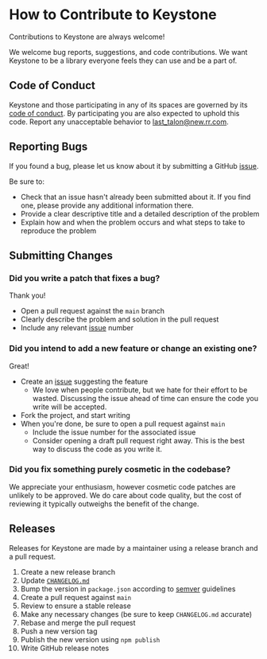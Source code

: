 # How to Contribute to Keystone

Contributions to Keystone are always welcome!

We welcome bug reports, suggestions, and code contributions. We want Keystone
to be a library everyone feels they can use and be a part of.

## Code of Conduct

Keystone and those participating in any of its spaces are governed by its [code
of conduct]. By participating you are also expected to uphold this code. Report
any unacceptable behavior to [last_talon@new.rr.com].

[code of conduct]: CODE_OF_CONDUCT.md
[last_talon@new.rr.com]: mailto:last_talon@new.rr.com

## Reporting Bugs

If you found a bug, please let us know about it by submitting a GitHub [issue].

Be sure to:

- Check that an issue hasn't already been submitted about it. If you find one,
  please provide any additional information there.
- Provide a clear descriptive title and a detailed description of the problem
- Explain how and when the problem occurs and what steps to take to reproduce
  the problem

## Submitting Changes

### Did you write a patch that fixes a bug?

Thank you!

- Open a pull request against the `main` branch
- Clearly describe the problem and solution in the pull request
- Include any relevant [issue] number

### Did you intend to add a new feature or change an existing one?

Great!

- Create an [issue] suggesting the feature
  - We love when people contribute, but we hate for their effort to be wasted.
    Discussing the issue ahead of time can ensure the code you write will be
    accepted.
- Fork the project, and start writing
- When you're done, be sure to open a pull request against `main`
  - Include the issue number for the associated issue
  - Consider opening a draft pull request right away. This is the best way to
    discuss the code as you write it.

### Did you fix something purely cosmetic in the codebase?

We appreciate your enthusiasm, however cosmetic code patches are unlikely to be
approved. We do care about code quality, but the cost of reviewing it typically
outweighs the benefit of the change.

## Releases

Releases for Keystone are made by a maintainer using a release branch and a
pull request.

1. Create a new release branch
2. Update [`CHANGELOG.md`](CHANGELOG.md)
3. Bump the version in `package.json` according to [semver] guidelines
4. Create a pull request against `main`
5. Review to ensure a stable release
6. Make any necessary changes (be sure to keep `CHANGELOG.md` accurate)
7. Rebase and merge the pull request
8. Push a new version tag
9. Publish the new version using `npm publish`
10. Write GitHub release notes

[semver]: https://semver.org/
[issue]: https://github.com/LastTalon/keystone/issues
